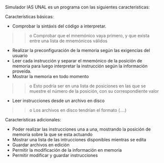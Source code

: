 Simulador IAS UNAL es un programa con las siguientes caracteristicas:

Características básicas:

  * Comprobar la sintáxis del código a interpretar.
> > o Comprobar que el mnemónico vaya primero, y que exista entre una lista de mnemónicos válidos
  * Realizar la preconfiguración de la memoria según las exigencias del usuario
  * Leer cada instrucción y separar el mnemónico de la posición de memoria para luego interpretar la instrucción según la información proveída.
  * Mostrar la memoria en todo momento
> > o Esto podría ser en una lista de posiciones en las que se muestre el número de la posición, con su correspondiente valor
  * Leer instrucciones desde un archivo en disco
> > o Los archivos en disco tendrían el formato (....)


Características adicionales:

  * Poder realizar las instrucciones una a una, mostrando la posición de memoria sobre la que se esta actuando
  * Mostrar una lista de las intrucciones disponibles mientras se edita
  * Guardar archivos en edición
  * Permitir la modificación de la información en memoria
  * Permitir modificar y guardar instrucciones